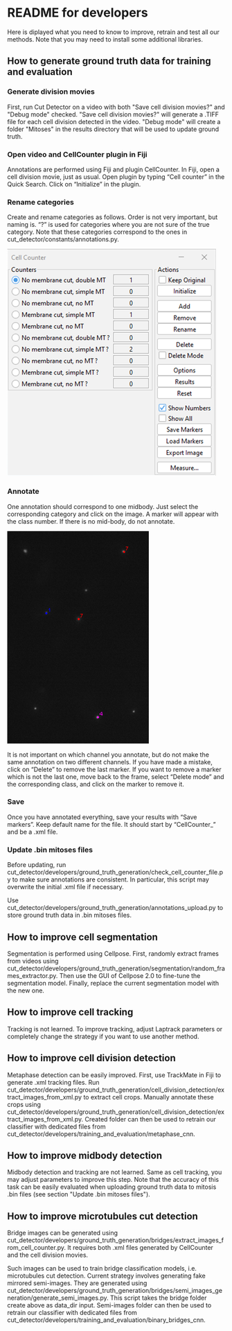 # README for developers

Here is diplayed what you need to know to improve, retrain and test all our methods. Note that you may need to install some additional libraries.

## How to generate ground truth data for training and evaluation

### Generate division movies

First, run Cut Detector on a video with both "Save cell division movies?" and "Debug mode" checked. "Save cell division movies?" will generate a .TIFF file for each cell division detected in the video. "Debug mode" will create a folder "Mitoses" in the results directory that will be used to update ground truth.

### Open video and CellCounter plugin in Fiji

Annotations are performed using Fiji and plugin CellCounter. In Fiji, open a cell division movie, just as usual. Open plugin by typing “Cell counter” in the Quick Search. Click on “Initialize” in the plugin.

### Rename categories

Create and rename categories as follows. Order is not very important, but naming is. “?” is used for categories where you are not sure of the true category. Note that these categories correspond to the ones in cut_detector/constants/annotations.py.

<img src="https://github.com/15bonte/cut-detector/blob/main/developers/images/CellCounter_categories.png">

### Annotate

One annotation should correspond to one midbody. Just select the corresponding category and click on the image. A marker will appear with the class number. If there is no mid-body, do not annotate.

<img src="https://github.com/15bonte/cut-detector/blob/main/developers/images/CellCounter_annotations.png">

It is not important on which channel you annotate, but do not make the same annotation on two different channels. If you have made a mistake, click on “Delete” to remove the last marker. If you want to remove a marker which is not the last one, move back to the frame, select “Delete mode” and the corresponding class, and click on the marker to remove it.

### Save

Once you have annotated everything, save your results with “Save markers”. Keep default name for the file. It should start by “CellCounter\_” and be a .xml file.

### Update .bin mitoses files

Before updating, run cut_detector/developers/ground_truth_generation/check_cell_counter_file.py to make sure annotations are consistent. In particular, this script may overwrite the initial .xml file if necessary.

Use cut_detector/developers/ground_truth_generation/annotations_upload.py to store ground truth data in .bin mitoses files.

## How to improve cell segmentation

Segmentation is performed using Cellpose. First, randomly extract frames from videos using cut_detector/developers/ground_truth_generation/segmentation/random_frames_extractor.py. Then use the GUI of Cellpose 2.0 to fine-tune the segmentation model. Finally, replace the current segmentation model with the new one.

## How to improve cell tracking

Tracking is not learned. To improve tracking, adjust Laptrack parameters or completely change the strategy if you want to use another method.

## How to improve cell division detection

Metaphase detection can be easily improved. First, use TrackMate in Fiji to generate .xml tracking files. Run cut_detector/developers/ground_truth_generation/cell_division_detection/extract_images_from_xml.py to extract cell crops. Manually annotate these crops using cut_detector/developers/ground_truth_generation/cell_division_detection/extract_images_from_xml.py. Created folder can then be used to retrain our classifier with dedicated files from cut_detector/developers/training_and_evaluation/metaphase_cnn.

## How to improve midbody detection

Midbody detection and tracking are not learned. Same as cell tracking, you may adjust parameters to improve this step. Note that the accuracy of this task can be easily evaluated when uploading ground truth data to mitosis .bin files (see section "Update .bin mitoses files").

## How to improve microtubules cut detection

Bridge images can be generated using cut_detector/developers/ground_truth_generation/bridges/extract_images_from_cell_counter.py. It requires both .xml files generated by CellCounter and the cell division movies.

Such images can be used to train bridge classification models, i.e. microtubules cut detection. Current strategy involves generating fake mirrored semi-images. They are generated using cut_detector/developers/ground_truth_generation/bridges/semi_images_generation/generate_semi_images.py. This script takes the bridge folder create above as data_dir input. Semi-images folder can then be used to retrain our classifier with dedicated files from cut_detector/developers/training_and_evaluation/binary_bridges_cnn.
